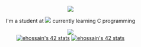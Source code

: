 
<p align="center">
  <img src="https://capsule-render.vercel.app/api?type=venom&height=180&color=gradient&text=Hey%20there%20👋&reversal=false&section=header&textBg=false&fontAlign=50&animation=blink&fontColor=000000&fontSize=30&desc=Glad%20you're%20here!%20Check%20out%20my%20repositories%20and%20feel%20free%20to%20contribute.">
</p>

<div align="center">
  <p>I'm a student at <a href="https://profile.intra.42.fr/users/ehossain"><img src="https://img.shields.io/badge/Paris-FFFFFF?style=plastic&logo=42&logoColor=000000" \></a> currently learning C programming</p>
  <a href="https://github.com/anuraghazra/github-readme-stats" target="_blank" rel="noopener noreferrer">
    <img src="https://github-readme-stats.vercel.app/api/top-langs/?username=eqramhossain&layout=compact&title_color=fff&icon_color=79ff97&text_color=9f9f9f&bg_color=151515" />
  </a>
  
</div>

<div align="center">
<a href="https://github.com/Nimon77/badge42"><img src="https://badge.nimon.fr/api/v2/cm62sd3do299101mq198nv3i7/stats?cursusId=21&coalitionId=47" alt="ehossain's 42 stats" /></a>
<a href="https://github.com/Nimon77/badge42"><img src="https://badge.nimon.fr/api/v2/cm62sd3do299101mq198nv3i7/stats?cursusId=9&coalitionId=108" alt="ehossain's 42 stats" /></a>
</div>

<!-- Below is the gif
![68747470733a2f2f7265732e636c6f7564696e6172792e636f6d2f7375706572666f6c696f2f696d6167652f75706c6f61642f76313632303638393937392f363837343734373037333361326632663639326537303639366536393664363732653633366636643266366637323639363736393665363136](https://i.pinimg.com/originals/90/70/32/9070324cdfc07c68d60eed0c39e77573.gif)
 -->

